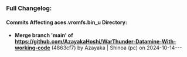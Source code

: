 ### Full Changelog:

#### Commits Affecting aces.vromfs.bin_u Directory:
- **Merge branch 'main' of https://github.com/AzayakaHoshi/WarThunder-Datamine-With-working-code** (4863cf7) by Azayaka | Shinoa (pc) on 2024-10-14---
